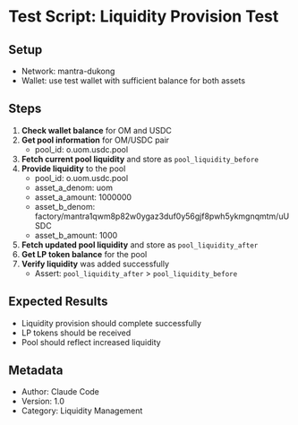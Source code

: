 # Test Script: Liquidity Provision Test

## Setup
- Network: mantra-dukong
- Wallet: use test wallet with sufficient balance for both assets

## Steps
1. **Check wallet balance** for OM and USDC
2. **Get pool information** for OM/USDC pair
   - pool_id: o.uom.usdc.pool
3. **Fetch current pool liquidity** and store as `pool_liquidity_before`
4. **Provide liquidity** to the pool
   - pool_id: o.uom.usdc.pool
   - asset_a_denom: uom
   - asset_a_amount: 1000000
   - asset_b_denom: factory/mantra1qwm8p82w0ygaz3duf0y56gjf8pwh5ykmgnqmtm/uUSDC
   - asset_b_amount: 1000
5. **Fetch updated pool liquidity** and store as `pool_liquidity_after`
6. **Get LP token balance** for the pool
7. **Verify liquidity** was added successfully
   - Assert: `pool_liquidity_after` > `pool_liquidity_before`

## Expected Results
- Liquidity provision should complete successfully
- LP tokens should be received
- Pool should reflect increased liquidity

## Metadata
- Author: Claude Code
- Version: 1.0
- Category: Liquidity Management
